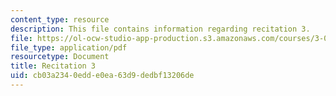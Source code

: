 ```yaml
---
content_type: resource
description: This file contains information regarding recitation 3.
file: https://ol-ocw-studio-app-production.s3.amazonaws.com/courses/3-024-electronic-optical-and-magnetic-properties-of-materials-spring-2013/cb03a2340edde0ea63d9dedbf13206de_MIT3_024S13_2012rec3.pdf
file_type: application/pdf
resourcetype: Document
title: Recitation 3
uid: cb03a234-0edd-e0ea-63d9-dedbf13206de
---
```

